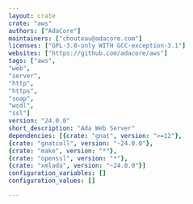 ```yaml
---
layout: crate
crate: "aws"
authors: ["AdaCore"]
maintainers: ["chouteau@adacore.com"]
licenses: ["GPL-3.0-only WITH GCC-exception-3.1"]
websites: ["https://github.com/adacore/aws"]
tags: ["aws",
"web",
"server",
"http",
"https",
"soap",
"wsdl",
"ssl"]
version: "24.0.0"
short_description: "Ada Web Server"
dependencies: [{crate: "gnat", version: ">=12"},
{crate: "gnatcoll", version: "~24.0.0"},
{crate: "make", version: "*"},
{crate: "openssl", version: "*"},
{crate: "xmlada", version: "~24.0.0"}]
configuration_variables: []
configuration_values: []

---
```



